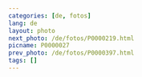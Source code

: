 ```yaml
---
categories: [de, fotos]
lang: de
layout: photo
next_photo: /de/fotos/P0000219.html
picname: P0000027
prev_photo: /de/fotos/P0000397.html
tags: []
---
```

